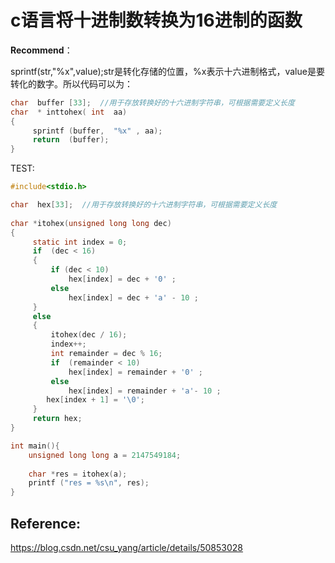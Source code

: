 # c语言将十进制数转换为16进制的函数

**Recommend**：

sprintf(str,"%x",value);str是转化存储的位置，%x表示十六进制格式，value是要转化的数字。所以代码可以为：

```c
char  buffer [33];  //用于存放转换好的十六进制字符串，可根据需要定义长度
char  * inttohex( int  aa)
{
     sprintf (buffer,  "%x" , aa);
     return  (buffer);
}
```





TEST:

```c
#include<stdio.h>

char  hex[33];  //用于存放转换好的十六进制字符串，可根据需要定义长度
 
char *itohex(unsigned long long dec)
{
     static int index = 0;
     if  (dec < 16)             
     {
         if (dec < 10)         
             hex[index] = dec + '0' ;
         else
             hex[index] = dec + 'a' - 10 ;
     }
     else
     {
         itohex(dec / 16);  
         index++;                 
         int remainder = dec % 16;
         if  (remainder < 10)        
             hex[index] = remainder + '0' ;
         else
             hex[index] = remainder + 'a'- 10 ;
        hex[index + 1] = '\0';
     }
     return hex;
}

int main(){
	unsigned long long a = 2147549184;
    
	char *res = itohex(a);
	printf ("res = %s\n", res);
}
```







## Reference:

https://blog.csdn.net/csu_yang/article/details/50853028

